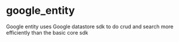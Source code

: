 # google_entity
Google entity uses Google datastore sdk to do crud and search more efficiently than the basic core sdk 
